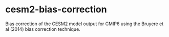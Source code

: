 # cesm2-bias-correction
Bias correction of the CESM2 model output for CMIP6 using the Bruyere et al (2014) bias correction technique.
